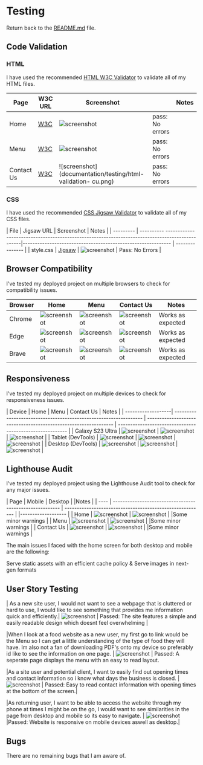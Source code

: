 # Testing

Return back to the [README.md](README.md) file.

## Code Validation

### HTML

I have used the recommended [HTML W3C Validator](https://validator.w3.org) to validate all of my HTML files.


| Page       | W3C URL                                                                                                         | Screenshot |                                                  |Notes            |
| ---------  | ----------------------------------------------------------------------------------------------------------------| ---------- | -----------------------------------------------  | --------------- |
| Home       | [W3C](https://validator.w3.org/nu/?doc=https%3A%2F%2Friiyu7.github.io%2FMilan-Food-CA%2Findex.html)             | ![screenshot](documentation/testing/html-validation-home.png) | pass: No errors |
| Menu       | [W3C](https://validator.w3.org/nu/?doc=https%3A%2F%2Friiyu7.github.io%2FMilan-Food-CA%2Fmenu.html)              | ![screenshot](documentation/testing/html-validation-menu.png) | pass: No errors |
| Contact Us | [W3C](https://validator.w3.org/nu/?doc=https%3A%2F%2Friiyu7.github.io%2FMilan-Food-CA%2Fmenu.html%23contact-us) | ![screenshot](documentation/testing/html-validation- cu.png)  | pass: No errors |


### CSS

I have used the recommended [CSS Jigsaw Validator](https://jigsaw.w3.org/css-validator) to validate all of my CSS files.

| File      | Jigsaw URL                                                                                                 | Screenshot                                                   | Notes           |
| --------- | ---------- ------------------------------------------------------------------------------------------------|------------------------------------------------------------- | --------------- |
| style.css | [Jigsaw](https://jigsaw.w3.org/css-validator/validator?uri=https%3A%2F%2Friiyu7.github.io%2FMilan-Food-CA)  | ![screenshot](documentation/testing/css-validation.png)       | Pass: No Errors |


## Browser Compatibility

I've tested my deployed project on multiple browsers to check for compatibility issues.

| Browser | Home                                                         | Menu                                                         | Contact Us                                                 | Notes              |
| ------- | ------------------------------------------------------------ | ------------------------------------------------------------ | ---------------------------------------------------------  | ------------------ |
| Chrome  | ![screenshot](documentation/testing/browser-chrome-home.png) | ![screenshot](documentation/testing/browser-chrome-menu.png) | ![screenshot](documentation/testing/chrome-contact-us.png) | Works as expected  |
| Edge    | ![screenshot](documentation/testing/browser-edge-home.png)   | ![screenshot](documentation/testing/browser-edge-menu.png)   | ![screenshot](documentation/testing/edge-contact-us.png)   | Works as expected  |
| Brave   | ![screenshot](documentation/testing/browser-brave-home.png)  | ![screenshot](documentation/testing/browser-brave-menu.png)  | ![screenshot](documentation/testing/brave-contact-us.png)  | Works as expected  |

## Responsiveness

I've tested my deployed project on multiple devices to check for responsiveness issues.

| Device                | Home                                                           | Menu                                                             | Contact Us                                                | Notes              |
| -------------------| ----------------------------------------------------------------- | ---------------------------------------------------------------- | --------------------------------------------------------- |
| Galaxy S23 Ultra   | ![screenshot](documentation/testing/my-own-mobile-home.jpg)       | ![screenshot](documentation/testing/my-own-mobile-menu.jpg)      | ![screenshot](documentation/testing/s23-resp.jpg) |
| Tablet (DevTools)  | ![screenshot](documentation/testing/responsive-tablet-home.png)   | ![screenshot](documentation/testing/responsive-tablet-menu.png)  | ![screenshot](documentation/testing/tablet-resp.png) |
| Desktop (DevTools) | ![screenshot](documentation/testing/responsive-desktop-home.png)  | ![screenshot](documentation/testing/responsive-desktop-menu.png) | ![screenshot](documentation/testing/desk-resp.png) |


## Lighthouse Audit

I've tested my deployed project using the Lighthouse Audit tool to check for any major issues.

| Page       | Mobile                                                    | Desktop                                                   | |Notes               |
| ----       | --------------------------------------------------------  | --------------------------------------------------------- | |------------------- |
| Home       | ![screenshot](documentation/testing/la-home-mobile.png)   | ![screenshot](documentation/testing/la-home-desktop.png)  | |Some minor warnings |
| Menu       | ![screenshot](documentation/testing/la-menu-mobile.png)   | ![screenshot](documentation/testing/la-menu-desktop.png)  | |Some minor warnings |
| Contact Us | ![screenshot](documentation/testing/la-menu-mobile.png)   | ![screenshot](documentation/testing/la-menu-desktop.png)  | |Some minor warnings |

The main issues I faced with the home screen for both desktop and mobile are the following: 

Serve static assets with an efficient cache policy & Serve images in next-gen formats

## User Story Testing

| As a new site user, I would not want to see a webpage that is cluttered or hard to use, I would like to see something that provides me information quick and efficiently.| ![screenshot](documentation/testing/User-1.png) | Passed: The site features a simple and easily readable design which doesnt feel overwhelming |

|When I look at a food website as a new user, my first go to link would be the Menu so I can get a little understanding of the type of food they will have. Im also not a fan of downloading PDF's onto my device so preferably id like to see the information on one page. | ![screenshot](documentation/testing/browser-chrome-menu.png) | Passed: A seperate page displays the menu with an easy to read layout. 

|As a site user and potential client, I want to easily find out opening times and contact information so i know what days the business is closed.
| ![screenshot](documentation/testing/contact-info.png) | Passed: Easy to read contact information with opening times at the bottom of the screen.|

|As returning user, I want to be able to access the website through my phone at times I might be on the go, I would want to see similarities in the page from desktop and mobile so its easy to navigate. | ![screenshot](documentation/testing/responsive-desktop-home.png) |Passed: Website is responsive on mobile devices aswell as desktop.|

## Bugs

There are no remaining bugs that I am aware of.
